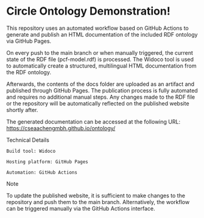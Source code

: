# Circle Ontology Demonstration!

This repository uses an automated workflow based on GitHub Actions to generate and publish an HTML documentation of the included RDF ontology via GitHub Pages.

On every push to the main branch or when manually triggered, the current state of the RDF file (pcf-model.rdf) is processed. The Widoco tool is used to automatically create a structured, multilingual HTML documentation from the RDF ontology.

Afterwards, the contents of the docs folder are uploaded as an artifact and published through GitHub Pages. The publication process is fully automated and requires no additional manual steps. Any changes made to the RDF file or the repository will be automatically reflected on the published website shortly after.

The generated documentation can be accessed at the following URL:
https://cseaachengmbh.github.io/ontology/


Technical Details

    Build tool: Widoco

    Hosting platform: GitHub Pages

    Automation: GitHub Actions

Note

To update the published website, it is sufficient to make changes to the repository and push them to the main branch. Alternatively, the workflow can be triggered manually via the GitHub Actions interface.
